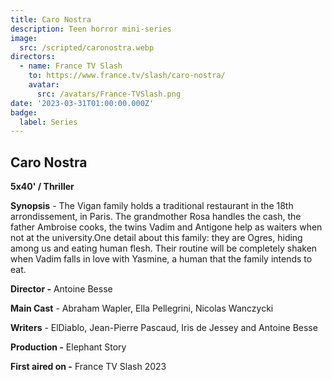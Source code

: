 ```yaml
---
title: Caro Nostra
description: Teen horror mini-series
image:
  src: /scripted/caronostra.webp
directors:
  - name: France TV Slash
    to: https://www.france.tv/slash/caro-nostra/
    avatar:
      src: /avatars/France-TVSlash.png
date: '2023-03-31T01:00:00.000Z'
badge:
  label: Series
---
```


## Caro Nostra

**5x40' / Thriller**

**Synopsis** - The Vigan family holds a traditional restaurant in the 18th arrondissement, in Paris. The grandmother Rosa handles the cash, the father Ambroise cooks, the twins Vadim and Antigone help as waiters when not at the university.One detail about this family: they are Ogres, hiding among us and eating human flesh. Their routine will be completely shaken when Vadim falls in love with Yasmine, a human that the family intends to eat.

**Director -** Antoine Besse 

**Main Cast** - Abraham Wapler, Ella Pellegrini, Nicolas Wanczycki

**Writers** - ElDiablo, Jean-Pierre Pascaud, Iris de Jessey and Antoine Besse

**Production -** Elephant Story

**First aired on -** France TV Slash 2023
